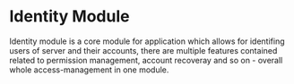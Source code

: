 # Identity Module

Identity module is a core module for application which allows for identifing users of server and their accounts, there are multiple features contained related to permission management, account recoveray and so on - overall whole access-management in one module.